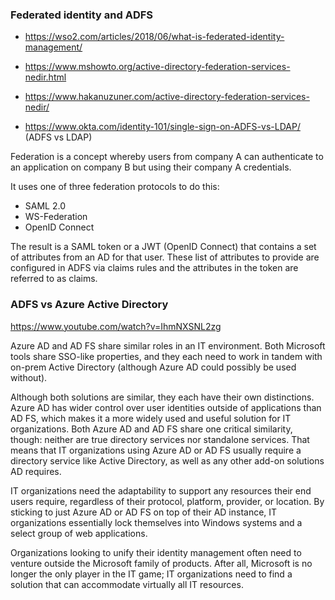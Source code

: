 ### Federated identity and ADFS

- https://wso2.com/articles/2018/06/what-is-federated-identity-management/

- https://www.mshowto.org/active-directory-federation-services-nedir.html

- https://www.hakanuzuner.com/active-directory-federation-services-nedir/

- https://www.okta.com/identity-101/single-sign-on-ADFS-vs-LDAP/ (ADFS vs LDAP)



Federation is a concept whereby users from company A can authenticate to an application on company B but using their company A credentials.

It uses one of three federation protocols to do this:

- SAML 2.0
- WS-Federation
- OpenID Connect

The result is a SAML token or a JWT (OpenID Connect) that contains a set of attributes from an AD for that user. These list of attributes to provide are configured in ADFS via claims rules and the attributes in the token are referred to as claims.


### ADFS vs Azure Active Directory

https://www.youtube.com/watch?v=IhmNXSNL2zg


Azure AD and AD FS share similar roles in an IT environment. Both Microsoft tools share SSO-like properties, and they each need to work in tandem with on-prem Active Directory (although Azure AD could possibly be used without).

Although both solutions are similar, they each have their own distinctions. Azure AD has wider control over user identities outside of applications than AD FS, which makes it a more widely used and useful solution for IT organizations. Both Azure AD and AD FS share one critical similarity, though: neither are true directory services nor standalone services. That means that IT organizations using Azure AD or AD FS usually require a directory service like Active Directory, as well as any other add-on solutions AD requires.

IT organizations need the adaptability to support any resources their end users require, regardless of their protocol, platform, provider, or location. By sticking to just Azure AD or AD FS on top of their AD instance, IT organizations essentially lock themselves into Windows systems and a select group of web applications.

Organizations looking to unify their identity management often need to venture outside the Microsoft family of products. After all, Microsoft is no longer the only player in the IT game; IT organizations need to find a solution that can accommodate virtually all IT resources. 

